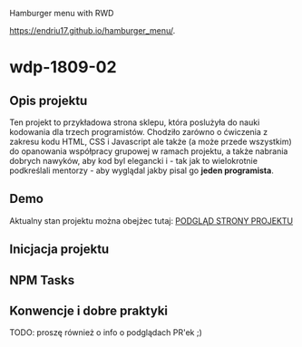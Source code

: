 Hamburger menu with RWD

https://endriu17.github.io/hamburger_menu/.

# wdp-1809-02

## Opis projektu

  Ten projekt to przykładowa strona sklepu, która poslużyła do nauki kodowania dla trzech programistów.
  Chodziło zarówno o ćwiczenia z zakresu kodu HTML, CSS i Javascript ale także (a może przede wszystkim)
  do opanowania współpracy grupowej w ramach projektu, a także nabrania dobrych nawyków, aby kod byl elegancki
  i - tak jak to wielokrotnie podkreślali mentorzy - aby wyglądal jakby pisal go **jeden programista**.

## Demo

  Aktualny stan projektu można obejżec tutaj:  [PODGLĄD STRONY PROJEKTU](https://dreamy-goldwater.netlify.com/)

## Inicjacja projektu

## NPM Tasks

## Konwencje i dobre praktyki

TODO: proszę również o info o podglądach PR'ek ;)
